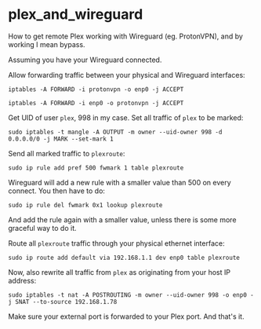 # plex_and_wireguard
How to get remote Plex working with Wireguard (eg. ProtonVPN), and by working I mean bypass.

Assuming you have your Wireguard connected.

Allow forwarding traffic between your physical and Wireguard interfaces:

```iptables -A FORWARD -i protonvpn -o enp0 -j ACCEPT```

```iptables -A FORWARD -i enp0 -o protonvpn -j ACCEPT```

Get UID of user `plex`, 998 in my case. Set all traffic of `plex` to be marked:

```sudo iptables -t mangle -A OUTPUT -m owner --uid-owner 998 -d 0.0.0.0/0 -j MARK --set-mark 1```

Send all marked traffic to `plexroute`:

```sudo ip rule add pref 500 fwmark 1 table plexroute```

Wireguard will add a new rule with a smaller value than 500 on every connect. You then have to do:

```sudo ip rule del fwmark 0x1 lookup plexroute```

And add the rule again with a smaller value, unless there is some more graceful way to do it.

Route all `plexroute` traffic through your physical ethernet interface:

```sudo ip route add default via 192.168.1.1 dev enp0 table plexroute```

Now, also rewrite all traffic from `plex` as originating from your host IP address:

```sudo iptables -t nat -A POSTROUTING -m owner --uid-owner 998 -o enp0 -j SNAT --to-source 192.168.1.78```

Make sure your external port is forwarded to your Plex port. And that's it.
